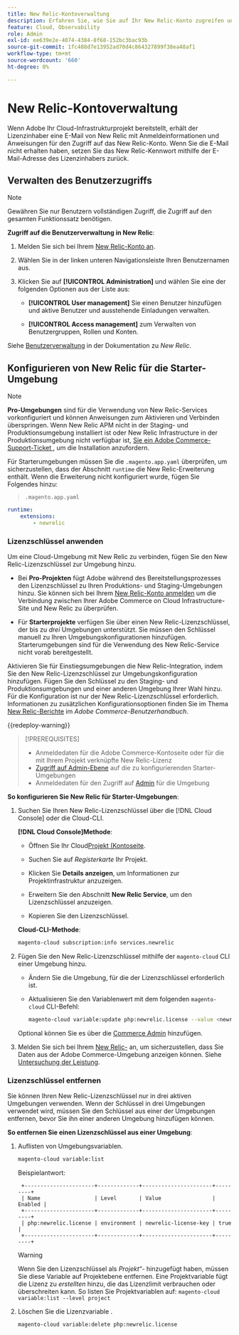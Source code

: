 ```yaml
---
title: New Relic-Kontoverwaltung
description: Erfahren Sie, wie Sie auf Ihr New Relic-Konto zugreifen und den Zugriff, die Integrationen und die Tool-Nutzung für Ihr Adobe Commerce on Cloud-Infrastrukturprojekt verwalten können.
feature: Cloud, Observability
role: Admin
exl-id: ee639e2e-4074-4384-8f68-152bc3bac93b
source-git-commit: 1fc488d7e13952ad70d4c864327899f38ea48af1
workflow-type: tm+mt
source-wordcount: '660'
ht-degree: 0%

---
```


# New Relic-Kontoverwaltung

Wenn Adobe Ihr Cloud-Infrastrukturprojekt bereitstellt, erhält der Lizenzinhaber eine E-Mail von New Relic mit Anmeldeinformationen und Anweisungen für den Zugriff auf das New Relic-Konto. Wenn Sie die E-Mail nicht erhalten haben, setzen Sie das New Relic-Kennwort mithilfe der E-Mail-Adresse des Lizenzinhabers zurück.

## Verwalten des Benutzerzugriffs

>[!NOTE]
>
>Gewähren Sie nur Benutzern vollständigen Zugriff, die Zugriff auf den gesamten Funktionssatz benötigen.

**Zugriff auf die Benutzerverwaltung in New Relic**:

1. Melden Sie sich bei Ihrem [New Relic-Konto an](https://login.newrelic.com/login).

1. Wählen Sie in der linken unteren Navigationsleiste Ihren Benutzernamen aus.

1. Klicken Sie auf **[!UICONTROL Administration]** und wählen Sie eine der folgenden Optionen aus der Liste aus:

   - **[!UICONTROL User management]** Sie einen Benutzer hinzufügen und aktive Benutzer und ausstehende Einladungen verwalten.

   - **[!UICONTROL Access management]** zum Verwalten von Benutzergruppen, Rollen und Konten.

Siehe [Benutzerverwaltung](https://docs.newrelic.com/docs/accounts/accounts-billing/new-relic-one-user-management/user-management-ui-and-tasks/) in der Dokumentation zu _New Relic_.

## Konfigurieren von New Relic für die Starter-Umgebung

>[!NOTE]
>
>**Pro-Umgebungen** sind für die Verwendung von New Relic-Services vorkonfiguriert und können Anweisungen zum Aktivieren und Verbinden überspringen. Wenn New Relic APM nicht in der Staging- und Produktionsumgebung installiert ist oder New Relic Infrastructure in der Produktionsumgebung nicht verfügbar ist, [ Sie ein Adobe Commerce-Support-Ticket ](https://experienceleague.adobe.com/docs/commerce-knowledge-base/kb/help-center-guide/magento-help-center-user-guide.html#submit-ticket), um die Installation anzufordern.

Für Starterumgebungen müssen Sie die `.magento.app.yaml` überprüfen, um sicherzustellen, dass der Abschnitt `runtime` die New Relic-Erweiterung enthält. Wenn die Erweiterung nicht konfiguriert wurde, fügen Sie Folgendes hinzu:

> `.magento.app.yaml`

```yaml
runtime:
    extensions:
        - newrelic
```

### Lizenzschlüssel anwenden

Um eine Cloud-Umgebung mit New Relic zu verbinden, fügen Sie den New Relic-Lizenzschlüssel zur Umgebung hinzu.

- Bei **Pro-Projekten** fügt Adobe während des Bereitstellungsprozesses den Lizenzschlüssel zu Ihren Produktions- und Staging-Umgebungen hinzu. Sie können sich bei Ihrem [New Relic-Konto anmelden](https://login.newrelic.com/login) um die Verbindung zwischen Ihrer Adobe Commerce on Cloud Infrastructure-Site und New Relic zu überprüfen.

- Für **Starterprojekte** verfügen Sie über einen New Relic-Lizenzschlüssel, der bis zu _drei_ Umgebungen unterstützt. Sie müssen den Schlüssel manuell zu Ihren Umgebungskonfigurationen hinzufügen. Starterumgebungen sind für die Verwendung des New Relic-Service nicht vorab bereitgestellt.

Aktivieren Sie für Einstiegsumgebungen die New Relic-Integration, indem Sie den New Relic-Lizenzschlüssel zur Umgebungskonfiguration hinzufügen. Fügen Sie den Schlüssel zu den Staging- und Produktionsumgebungen und einer anderen Umgebung Ihrer Wahl hinzu. Für die Konfiguration ist nur der New Relic-Lizenzschlüssel erforderlich. Informationen zu zusätzlichen Konfigurationsoptionen finden Sie im Thema [New Relic-Berichte](https://experienceleague.adobe.com/docs/commerce-admin/config/general/new-relic-reporting.html) im _Adobe Commerce-Benutzerhandbuch_.

{{redeploy-warning}}

>[!PREREQUISITES]
>
>- Anmeldedaten für die Adobe Commerce-Kontoseite oder für die mit Ihrem Projekt verknüpfte New Relic-Lizenz
>- [Zugriff auf Admin-Ebene](../project/user-access.md) auf die zu konfigurierenden Starter-Umgebungen
>- Anmeldedaten für den Zugriff auf [Admin](https://experienceleague.adobe.com/docs/commerce-admin/systems/user-accounts/permissions.html) für die Umgebung

**So konfigurieren Sie New Relic für Starter-Umgebungen**:

1. Suchen Sie Ihren New Relic-Lizenzschlüssel über die [!DNL Cloud Console] oder die Cloud-CLI.

   **[!DNL Cloud Console]Methode**:

   - Öffnen Sie Ihr Cloud[Projekt (Kontoseite](https://accounts.magento.cloud/user).

   - Suchen Sie auf _Registerkarte_ Ihr Projekt.

   - Klicken Sie **Details anzeigen**, um Informationen zur Projektinfrastruktur anzuzeigen.

   - Erweitern Sie den Abschnitt **New Relic Service**, um den Lizenzschlüssel anzuzeigen.

   - Kopieren Sie den Lizenzschlüssel.

   **Cloud-CLI-Methode**:

   ```bash
   magento-cloud subscription:info services.newrelic
   ```

1. Fügen Sie den New Relic-Lizenzschlüssel mithilfe der `magento-cloud` CLI einer Umgebung hinzu.

   - Ändern Sie die Umgebung, für die der Lizenzschlüssel erforderlich ist.
   - Aktualisieren Sie den Variablenwert mit dem folgenden `magento-cloud` CLI-Befehl:

     ```bash
     magento-cloud variable:update php:newrelic.license --value <newrelic-license-key>
     ```

   Optional können Sie es über die [Commerce Admin](https://experienceleague.adobe.com/docs/commerce-admin/start/reporting/new-relic-reporting.html#step-3%3A-configure-your-store) hinzufügen.

1. Melden Sie sich bei Ihrem [New Relic-](https://login.newrelic.com/login) an, um sicherzustellen, dass Sie Daten aus der Adobe Commerce-Umgebung anzeigen können. Siehe [Untersuchung der Leistung](investigate-performance.md).

### Lizenzschlüssel entfernen

Sie können Ihren New Relic-Lizenzschlüssel nur in drei aktiven Umgebungen verwenden. Wenn der Schlüssel in drei Umgebungen verwendet wird, müssen Sie den Schlüssel aus einer der Umgebungen entfernen, bevor Sie ihn einer anderen Umgebung hinzufügen können.

**So entfernen Sie einen Lizenzschlüssel aus einer Umgebung**:

1. Auflisten von Umgebungsvariablen.

   ```bash
   magento-cloud variable:list
   ```

   Beispielantwort:

   ```
    +----------------------+-------------+----------------------+---------+
    | Name                 | Level       | Value                | Enabled |
    +----------------------+-------------+----------------------+---------+
    | php:newrelic.license | environment | newrelic-license-key | true    |
    +----------------------+-------------+----------------------+---------+
   ```

   >[!WARNING]
   >
   >Wenn Sie den Lizenzschlüssel als _Projekt“-_ hinzugefügt haben, müssen Sie diese Variable auf Projektebene entfernen. Eine Projektvariable fügt die Lizenz zu _erstellten_ hinzu, die das Lizenzlimit verbrauchen oder überschreiten kann. So listen Sie Projektvariablen auf: `magento-cloud variable:list --level project`

1. Löschen Sie die Lizenzvariable .

   ```bash
   magento-cloud variable:delete php:newrelic.license
   ```
